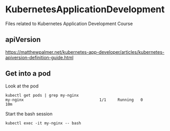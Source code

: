 # KubernetesApplicationDevelopment
Files related to Kubernetes Application Development Course

## apiVersion

https://matthewpalmer.net/kubernetes-app-developer/articles/kubernetes-apiversion-definition-guide.html

## Get into a pod

Look at the pod
```
kubectl get pods | grep my-nginx
my-nginx                                 1/1     Running   0          10m
```
Start the bash session
```
kubectl exec -it my-nginx -- bash
```
